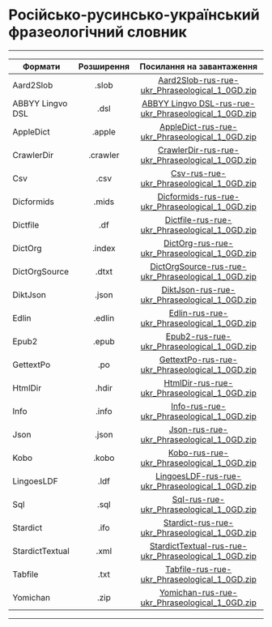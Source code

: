 # Російсько-русинсько-український фразеологічний словник
---------------------------------------------------------------------------------------
| Формати          | Розширення | Посилання на завантаження                           |
-------------------|:----------:|:---------------------------------------------------:|
| Aard2Slob        |  .slob     | [Aard2Slob-rus-rue-ukr_Phraseological_1_0GD.zip](https://github.com/bakustarver/ukr-dictionaries-list-opensource/releases/download/0.2/Aard2Slob-rus-rue-ukr_Phraseological_1_0GD.zip) |
| ABBYY Lingvo DSL |  .dsl      | [ABBYY Lingvo DSL-rus-rue-ukr_Phraseological_1_0GD.zip](https://github.com/bakustarver/ukr-dictionaries-list-opensource/releases/download/0.2/ABBYY-Lingvo-DSL-rus-rue-ukr_Phraseological_1_0GD.zip) |
| AppleDict        |  .apple    | [AppleDict-rus-rue-ukr_Phraseological_1_0GD.zip](https://github.com/bakustarver/ukr-dictionaries-list-opensource/releases/download/0.2/AppleDict-rus-rue-ukr_Phraseological_1_0GD.zip) |
| CrawlerDir       |  .crawler  | [CrawlerDir-rus-rue-ukr_Phraseological_1_0GD.zip](https://github.com/bakustarver/ukr-dictionaries-list-opensource/releases/download/0.2/CrawlerDir-rus-rue-ukr_Phraseological_1_0GD.zip) |
| Csv              |  .csv      | [Csv-rus-rue-ukr_Phraseological_1_0GD.zip](https://github.com/bakustarver/ukr-dictionaries-list-opensource/releases/download/0.2/Csv-rus-rue-ukr_Phraseological_1_0GD.zip) |
| Dicformids       |  .mids     | [Dicformids-rus-rue-ukr_Phraseological_1_0GD.zip](https://github.com/bakustarver/ukr-dictionaries-list-opensource/releases/download/0.2/Dicformids-rus-rue-ukr_Phraseological_1_0GD.zip) |
| Dictfile         |  .df       | [Dictfile-rus-rue-ukr_Phraseological_1_0GD.zip](https://github.com/bakustarver/ukr-dictionaries-list-opensource/releases/download/0.2/Dictfile-rus-rue-ukr_Phraseological_1_0GD.zip) |
| DictOrg          |  .index    | [DictOrg-rus-rue-ukr_Phraseological_1_0GD.zip](https://github.com/bakustarver/ukr-dictionaries-list-opensource/releases/download/0.2/DictOrg-rus-rue-ukr_Phraseological_1_0GD.zip) |
| DictOrgSource    |  .dtxt     | [DictOrgSource-rus-rue-ukr_Phraseological_1_0GD.zip](https://github.com/bakustarver/ukr-dictionaries-list-opensource/releases/download/0.2/DictOrgSource-rus-rue-ukr_Phraseological_1_0GD.zip) |
| DiktJson         |  .json     | [DiktJson-rus-rue-ukr_Phraseological_1_0GD.zip](https://github.com/bakustarver/ukr-dictionaries-list-opensource/releases/download/0.2/DiktJson-rus-rue-ukr_Phraseological_1_0GD.zip) |
| Edlin            |  .edlin    | [Edlin-rus-rue-ukr_Phraseological_1_0GD.zip](https://github.com/bakustarver/ukr-dictionaries-list-opensource/releases/download/0.2/Edlin-rus-rue-ukr_Phraseological_1_0GD.zip) |
| Epub2            |  .epub     | [Epub2-rus-rue-ukr_Phraseological_1_0GD.zip](https://github.com/bakustarver/ukr-dictionaries-list-opensource/releases/download/0.2/Epub2-rus-rue-ukr_Phraseological_1_0GD.zip) |
| GettextPo        |  .po       | [GettextPo-rus-rue-ukr_Phraseological_1_0GD.zip](https://github.com/bakustarver/ukr-dictionaries-list-opensource/releases/download/0.2/GettextPo-rus-rue-ukr_Phraseological_1_0GD.zip) |
| HtmlDir          |  .hdir     | [HtmlDir-rus-rue-ukr_Phraseological_1_0GD.zip](https://github.com/bakustarver/ukr-dictionaries-list-opensource/releases/download/0.2/HtmlDir-rus-rue-ukr_Phraseological_1_0GD.zip) |
| Info             |  .info     | [Info-rus-rue-ukr_Phraseological_1_0GD.zip](https://github.com/bakustarver/ukr-dictionaries-list-opensource/releases/download/0.2/Info-rus-rue-ukr_Phraseological_1_0GD.zip) |
| Json             |  .json     | [Json-rus-rue-ukr_Phraseological_1_0GD.zip](https://github.com/bakustarver/ukr-dictionaries-list-opensource/releases/download/0.2/Json-rus-rue-ukr_Phraseological_1_0GD.zip) |
| Kobo             |  .kobo     | [Kobo-rus-rue-ukr_Phraseological_1_0GD.zip](https://github.com/bakustarver/ukr-dictionaries-list-opensource/releases/download/0.2/Kobo-rus-rue-ukr_Phraseological_1_0GD.zip) |
| LingoesLDF       |  .ldf      | [LingoesLDF-rus-rue-ukr_Phraseological_1_0GD.zip](https://github.com/bakustarver/ukr-dictionaries-list-opensource/releases/download/0.2/LingoesLDF-rus-rue-ukr_Phraseological_1_0GD.zip) |
| Sql              |  .sql      | [Sql-rus-rue-ukr_Phraseological_1_0GD.zip](https://github.com/bakustarver/ukr-dictionaries-list-opensource/releases/download/0.2/Sql-rus-rue-ukr_Phraseological_1_0GD.zip) |
| Stardict         |  .ifo      | [Stardict-rus-rue-ukr_Phraseological_1_0GD.zip](https://github.com/bakustarver/ukr-dictionaries-list-opensource/releases/download/0.2/Stardict-rus-rue-ukr_Phraseological_1_0GD.zip) |
| StardictTextual  |  .xml      | [StardictTextual-rus-rue-ukr_Phraseological_1_0GD.zip](https://github.com/bakustarver/ukr-dictionaries-list-opensource/releases/download/0.2/StardictTextual-rus-rue-ukr_Phraseological_1_0GD.zip) |
| Tabfile          |  .txt      | [Tabfile-rus-rue-ukr_Phraseological_1_0GD.zip](https://github.com/bakustarver/ukr-dictionaries-list-opensource/releases/download/0.2/Tabfile-rus-rue-ukr_Phraseological_1_0GD.zip) |
| Yomichan         |  .zip      | [Yomichan-rus-rue-ukr_Phraseological_1_0GD.zip](https://github.com/bakustarver/ukr-dictionaries-list-opensource/releases/download/0.2/Yomichan-rus-rue-ukr_Phraseological_1_0GD.zip) |
---------------------------------------------------------------------------------------
